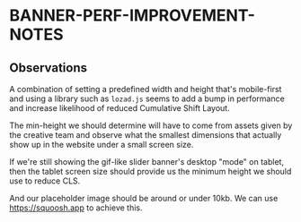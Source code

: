 # BANNER-PERF-IMPROVEMENT-NOTES

## Observations

A combination of setting a predefined width and height that's mobile-first and using a library such as `lozad.js` seems to add a bump in performance and increase likelihood of reduced Cumulative Shift Layout.

The min-height we should determine will have to come from assets given by the creative team and observe what the smallest dimensions that actually show up in the website under a small screen size.

If we're still showing the gif-like slider banner's desktop "mode" on tablet, then the tablet screen size should provide us the minimum height we should use to reduce CLS.

And our placeholder image should be around or under 10kb. We can use https://squoosh.app to achieve this.
